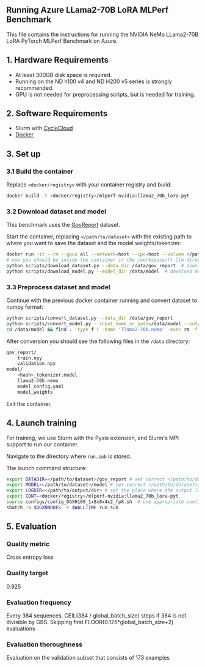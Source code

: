 ## Running Azure LLama2-70B LoRA MLPerf Benchmark

This file contains the instructions for running the NVIDIA NeMo LLama2-70B LoRA PyTorch MLPerf Benchmark on Azure.

## 1. Hardware Requirements

- At least 300GB disk space is required.
- Running on the ND h100 v4 and ND H200 v5 series is strongly recommended.
- GPU is not needed for preprocessing scripts, but is needed for training.

## 2. Software Requirements

- Slurm with [CycleCloud](https://github.com/Azure/cyclecloud-slurm) 
- [Docker](https://www.docker.com/)

## 3. Set up

### 3.1 Build the container

Replace `<docker/registry>` with your container registry and build:

```bash
docker build -t <docker/registry>/mlperf-nvidia:llama2_70b_lora-pyt
```

### 3.2 Download dataset and model

This benchmark uses the [GovReport](https://gov-report-data.github.io/) dataset.

Start the container, replacing `</path/to/dataset>` with the existing path to where you want to save the dataset and the model weights/tokenizer:

```bash
docker run -it --rm --gpus all --network=host --ipc=host --volume </path/to/dataset>:/data <docker/registry>/mlperf-nvidia:llama2_70b_lora-pyt
# now you should be inside the container in the /workspace/ft-llm directory
python scripts/download_dataset.py --data_dir /data/gov_report  # download dataset
python scripts/download_model.py --model_dir /data/model  # download model checkpoint used for initialization; could take up to 30 minutes
```

### 3.3 Preprocess dataset and model

Continue with the previous docker container running and convert dataset to numpy format:

```bash
python scripts/convert_dataset.py --data_dir /data/gov_report
python scripts/convert_model.py --input_name_or_path=/data/model --output_path=/data/model/llama2-70b.nemo
cd /data/model && find . -type f ! -name 'llama2-70b.nemo' -exec rm -f {} + && tar -xvf llama2-70b.nemo
```

After conversion you should see the following files in the `/data` directory:

```bash
gov_report/
    train.npy
    validation.npy
model/
    <hash>_tokenizer.model
    llama2-70b.nemo
    model_config.yaml
    model_weights
```

Exit the container.

## 4. Launch training

For training, we use Slurm with the Pyxis extension, and Slurm's MPI support to run our container.

Navigate to the directory where `run.sub` is stored.

The launch command structure:

```bash
export DATADIR=</path/to/dataset>/gov_report # set correct </path/to/dataset>
export MODEL=</path/to/dataset>/model # set correct </path/to/dataset>
export LOGDIR=</path/to/output/dir> # set the place where the output logs will be saved
export CONT=<docker/registry>/mlperf-nvidia:llama2_70b_lora-pyt
source configs/config_DGXH100_1x8x8x4x2_fp8.sh  # use appropriate config
sbatch -N $DGXNNODES -t $WALLTIME run.sub
```

## 5. Evaluation

### Quality metric
Cross entropy loss

### Quality target
0.925

### Evaluation frequency
Every 384 sequences, CEIL(384 / global_batch_size) steps if 384 is not divisible by GBS. Skipping first FLOOR(0.125*global_batch_size+2) evaluations

### Evaluation thoroughness
Evaluation on the validation subset that consists of 173 examples
